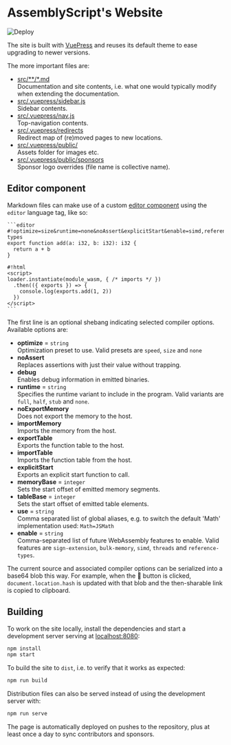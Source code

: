 AssemblyScript's Website
========================

![Deploy](https://github.com/AssemblyScript/website/workflows/Deploy/badge.svg?branch=master)

The site is built with [VuePress](https://vuepress.vuejs.org/) and reuses its default theme to ease upgrading to newer versions.

The more important files are:

* [src/**/*.md](./src)<br />
  Documentation and site contents, i.e. what one would typically modify when extending the documentation.
* [src/.vuepress/sidebar.js](./src/.vuepress/sidebar.js)<br />
  Sidebar contents.
* [src/.vuepress/nav.js](./src/.vuepress/nav.js)<br />
  Top-navigation contents.
* [src/.vuepress/redirects](./src/.vuepress/redirects)<br />
  Redirect map of (re)moved pages to new locations.
* [src/.vuepress/public/](./src/.vuepress/public)<br />
  Assets folder for images etc.
* [src/.vuepress/public/sponsors](./src/.vuepress/public/sponsors)<br />
  Sponsor logo overrides (file name is collective name).

Editor component
----------------

Markdown files can make use of a custom [editor component](./src/.vuepress/public/editor.html) using the `editor` language tag, like so:

````
```editor
#!optimize=size&runtime=none&noAssert&explicitStart&enable=simd,reference-types
export function add(a: i32, b: i32): i32 {
  return a + b
}

#!html
<script>
loader.instantiate(module_wasm, { /* imports */ })
  .then(({ exports }) => {
    console.log(exports.add(1, 2))
  })
</script>
```
````

The first line is an optional shebang indicating selected compiler options. Available options are:

* **optimize** = `string`<br />
  Optimization preset to use. Valid presets are `speed`, `size` and `none`
* **noAssert**<br />
  Replaces assertions with just their value without trapping.
* **debug**<br />
  Enables debug information in emitted binaries.
* **runtime** = `string`<br />
  Specifies the runtime variant to include in the program. Valid variants are `full`, `half`, `stub` and `none`.
* **noExportMemory**<br />
  Does not export the memory to the host.
* **importMemory**<br />
  Imports the memory from the host.
* **exportTable**<br />
  Exports the function table to the host.
* **importTable**<br />
  Imports the function table from the host.
* **explicitStart**<br />
  Exports an explicit start function to call.
* **memoryBase** = `integer`<br />
  Sets the start offset of emitted memory segments.
* **tableBase** = `integer`<br />
  Sets the start offset of emitted table elements.
* **use** = `string`<br />
  Comma separated list of global aliases, e.g. to switch the default 'Math' implementation used: `Math=JSMath`
* **enable** = `string`<br />
  Comma-separated list of future WebAssembly features to enable. Valid features are `sign-extension`, `bulk-memory`, `simd`, `threads` and `reference-types`.

The current source and associated compiler options can be serialized into a base64 blob this way. For example, when the 🔗 button is clicked, `document.location.hash` is updated with that blob and the then-sharable link is copied to clipboard.

Building
--------

To work on the site locally, install the dependencies and start a development server serving at [localhost:8080](http://localhost:8080/):

```sh
npm install
npm start
```

To build the site to `dist`, i.e. to verify that it works as expected:

```sh
npm run build
```

Distribution files can also be served instead of using the development server with:

```sh
npm run serve
```

The page is automatically deployed on pushes to the repository, plus at least once a day to sync contributors and sponsors.
